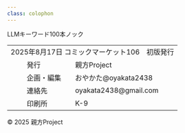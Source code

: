 ```yaml
---
class: colophon
---
```


<div>
    <!-- 余白 -->
</div>

<div>
    <div class="colophon-title">LLMキーワード100本ノック</div>
    <table>
        <tr>
            <td colspan="3">2025年8月17日 コミックマーケット106　初版発行 </td>
        </tr>
        <tr>
            <td>　</td>
            <td>発行</td>
            <td>親方Project</td>
        </tr>
        <tr>
            <td>　</td>
            <td>企画・編集</td>
            <td>おやかた@oyakata2438</td>
        </tr>
        <tr>
            <td>　</td>
            <td>連絡先</td>
            <td>oyakata2438@gmail.com</td>
        </tr>
        <tr>
            <td>　</td>
            <td>印刷所</td>
            <td>K-9</td>
        </tr>
    </table>
    <div>&copy; 2025 親方Project</div>
</div>
